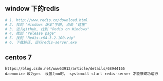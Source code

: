 ## window 下的redis

```python 
# 1. http://www.redis.cn/download.html
# 2. 找到 "Windows 版本"字眼, 点击 "这里"
# 3. 进入github, 找到 "Redis on Windows"
# 4. 找到 "release page"
# 5. 找到 "Redis-x64-3.2.100.zip"
# 6. 下载解压, 运行redis-server.exe
```

## centos 7

```shell
https://blog.csdn.net/www63912/article/details/68944165
daemonize 改为yes  设置为no时， systemctl start redis-server 才能够成功运行
```

